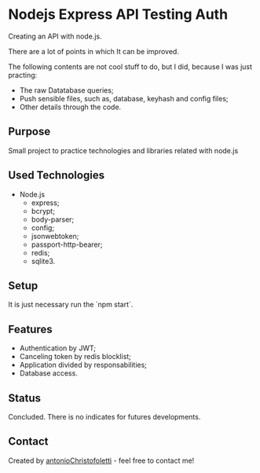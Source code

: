 # Nodejs Express API Testing Auth

Creating an API with node.js.

There are a lot of points in which It can be improved.

The following contents are not cool stuff to do, but I did, because I was just practing:
- The raw Datatabase queries;
- Push sensible files, such as, database, keyhash and config files;
- Other details through the code.

## Purpose

Small project to practice technologies and libraries related with node.js

## Used Technologies

- Node.js
  - express;
  - bcrypt;
  - body-parser;
  - config;
  - jsonwebtoken;
  - passport-http-bearer;
  - redis;
  - sqlite3.

## Setup

It is just necessary run the `npm start´.

## Features

- Authentication by JWT;
- Canceling token by redis blocklist;
- Application divided by responsabilities;
- Database access.

## Status

Concluded. There is no indicates for futures developments.

## Contact

Created by [antonioChristofoletti](https://github.com/antonioChristofoletti) - feel free to contact me!
